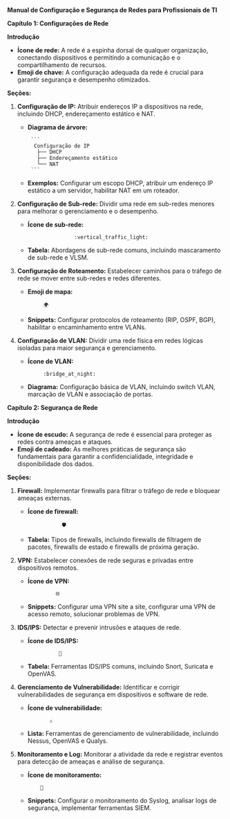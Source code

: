 **Manual de Configuração e Segurança de Redes para Profissionais de TI**

**Capítulo 1: Configurações de Rede**

**Introdução**

* **Ícone de rede:** A rede é a espinha dorsal de qualquer organização, conectando dispositivos e permitindo a comunicação e o compartilhamento de recursos.
* **Emoji de chave:** A configuração adequada da rede é crucial para garantir segurança e desempenho otimizados.

**Seções:**

1. **Configuração de IP:** Atribuir endereços IP a dispositivos na rede, incluindo DHCP, endereçamento estático e NAT.

   - **Diagrama de árvore:**
   
          ```
           Configuração de IP
            ├── DHCP
            ├── Endereçamento estático
            └── NAT
          ```
   
   - **Exemplos:** Configurar um escopo DHCP, atribuir um endereço IP estático a um servidor, habilitar NAT em um roteador.

2. **Configuração de Sub-rede:** Dividir uma rede em sub-redes menores para melhorar o gerenciamento e o desempenho.

   - **Ícone de sub-rede:**
   
                        :vertical_traffic_light:

   - **Tabela:** Abordagens de sub-rede comuns, incluindo mascaramento de sub-rede e VLSM.
   
3. **Configuração de Roteamento:** Estabelecer caminhos para o tráfego de rede se mover entre sub-redes e redes diferentes.

   - **Emoji de mapa:**
   
              🌍

   - **Snippets:** Configurar protocolos de roteamento (RIP, OSPF, BGP), habilitar o encaminhamento entre VLANs.

4. **Configuração de VLAN:** Dividir uma rede física em redes lógicas isoladas para maior segurança e gerenciamento.

   - **Ícone de VLAN:**
   
              :bridge_at_night:

   - **Diagrama:** Configuração básica de VLAN, incluindo switch VLAN, marcação de VLAN e associação de portas.

**Capítulo 2: Segurança de Rede**

**Introdução**

* **Ícone de escudo:** A segurança de rede é essencial para proteger as redes contra ameaças e ataques.
* **Emoji de cadeado:** As melhores práticas de segurança são fundamentais para garantir a confidencialidade, integridade e disponibilidade dos dados.

**Seções:**

1. **Firewall:** Implementar firewalls para filtrar o tráfego de rede e bloquear ameaças externas.

   - **Ícone de firewall:**
   
                    🛡️

   - **Tabela:** Tipos de firewalls, incluindo firewalls de filtragem de pacotes, firewalls de estado e firewalls de próxima geração.

2. **VPN:** Estabelecer conexões de rede seguras e privadas entre dispositivos remotos.

   - **Ícone de VPN:**
   
                  🌐

   - **Snippets:** Configurar uma VPN site a site, configurar uma VPN de acesso remoto, solucionar problemas de VPN.

3. **IDS/IPS:** Detectar e prevenir intrusões e ataques de rede.

   - **Ícone de IDS/IPS:**
    
                   👀

   - **Tabela:** Ferramentas IDS/IPS comuns, incluindo Snort, Suricata e OpenVAS.

4. **Gerenciamento de Vulnerabilidade:** Identificar e corrigir vulnerabilidades de segurança em dispositivos e software de rede.

   - **Ícone de vulnerabilidade:**
   
                ⚠️

   - **Lista:** Ferramentas de gerenciamento de vulnerabilidade, incluindo Nessus, OpenVAS e Qualys.

5. **Monitoramento e Log:** Monitorar a atividade da rede e registrar eventos para detecção de ameaças e análise de segurança.

   - **Ícone de monitoramento:**
   
             🔎

   - **Snippets:** Configurar o monitoramento do Syslog, analisar logs de segurança, implementar ferramentas SIEM.